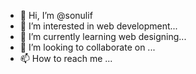 - 👋 Hi, I’m @sonulif
- 👀 I’m interested in web development...
- 🌱 I’m currently learning web designing...
- 💞️ I’m looking to collaborate on ...
- 📫 How to reach me ...

<!---
sonulif/sonulif is a ✨ special ✨ repository because its `README.md` (this file) appears on your GitHub profile.
You can click the Preview link to take a look at your changes.
--->
